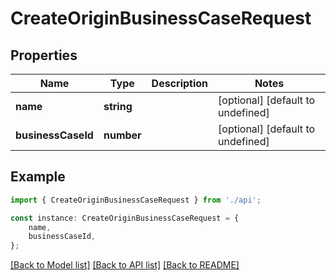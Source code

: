 # CreateOriginBusinessCaseRequest


## Properties

Name | Type | Description | Notes
------------ | ------------- | ------------- | -------------
**name** | **string** |  | [optional] [default to undefined]
**businessCaseId** | **number** |  | [optional] [default to undefined]

## Example

```typescript
import { CreateOriginBusinessCaseRequest } from './api';

const instance: CreateOriginBusinessCaseRequest = {
    name,
    businessCaseId,
};
```

[[Back to Model list]](../README.md#documentation-for-models) [[Back to API list]](../README.md#documentation-for-api-endpoints) [[Back to README]](../README.md)
